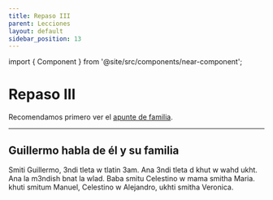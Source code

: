 ```yaml
---
title: Repaso III
parent: Lecciones
layout: default
sidebar_position: 13
---
```


import { Component } from '@site/src/components/near-component';

# Repaso III

Recomendamos primero ver el [apunte de familia](../vocabulario/familia).

---

## Guillermo habla de él y su familia

Smiti Guillermo, 3ndi tleta w tlatin 3am. Ana 3ndi tleta d khut w wahd ukht. Ana la m3ndish bnat la wlad. Baba smitu Celestino w mama smitha Maria. khuti smitum Manuel, Celestino w Alejandro, ukhti smitha Veronica.  